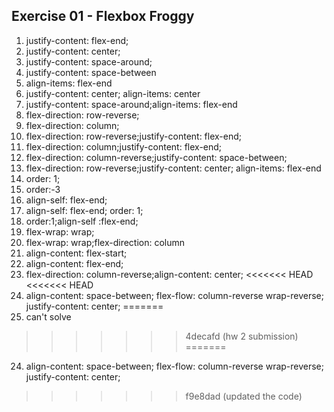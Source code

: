 ## Exercise 01 - Flexbox Froggy

1. justify-content: flex-end;
2. justify-content: center;
3. justify-content: space-around;
4. justify-content: space-between
5. align-items: flex-end
6. justify-content: center; align-items: center
7. justify-content: space-around;align-items: flex-end
8. flex-direction: row-reverse;
9. flex-direction: column;
10. flex-direction: row-reverse;justify-content: flex-end;
11. flex-direction: column;justify-content: flex-end;
12. flex-direction: column-reverse;justify-content: space-between;
13. flex-direction: row-reverse;justify-content: center; align-items: flex-end
14. order: 1;
15. order:-3
16. align-self: flex-end;
17. align-self: flex-end; order: 1;
18. order:1;align-self :flex-end;
19. flex-wrap: wrap;
20. flex-wrap: wrap;flex-direction: column
21. align-content: flex-start;
22. align-content: flex-end;
23. flex-direction: column-reverse;align-content: center;
<<<<<<< HEAD
<<<<<<< HEAD
24. align-content: space-between; flex-flow: column-reverse wrap-reverse; justify-content: center;
=======
24. can't solve
>>>>>>> 4decafd (hw 2 submission)
=======
24. align-content: space-between; flex-flow: column-reverse wrap-reverse; justify-content: center;
>>>>>>> f9e8dad (updated the code)
